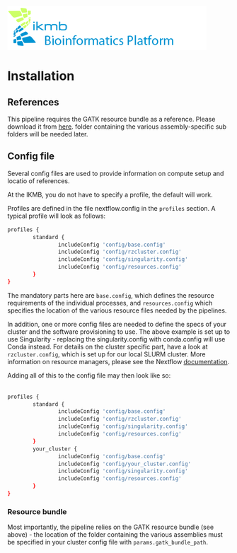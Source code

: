 ![](../images/ikmb_bfx_logo.png)

# Installation

## References

This pipeline requires the GATK resource bundle as a reference. Please download it from [here](https://software.broadinstitute.org/gatk/download/bundle).
folder containing the various assembly-specific sub folders will be needed later. 

## Config file

Several config files are used to provide information on compute setup and locatio of references. 

At the IKMB, you do not have to specify a profile, the default will work. 

Profiles are defined in the file nextflow.config in the `profiles` section. A typical profile will look as follows:

```bash
profiles {
        standard {
                includeConfig 'config/base.config'
                includeConfig 'config/rzcluster.config'
                includeConfig 'config/singularity.config'
                includeConfig 'config/resources.config'
        }
} 
```

The mandatory parts here are `base.config`, which defines the resource requirements of the individual processes, and `resources.config` which specifies
the location of the various resource files needed by the pipelines. 

In addition, one or more config files are needed to define the specs of your cluster and the software provisioning to use. The above example is
set up to use Singularity - replacing the singularity.config with conda.config will use Conda instead. For details on the cluster specific part, have a look at `rzcluster.config`, which is set up for our local SLURM cluster. More information on resource managers, please see the Nextflow [documentation](https://www.nextflow.io/docs/latest/executor.html).

Adding all of this to the config file may then look like so:

```bash

profiles {
        standard {
                includeConfig 'config/base.config'
                includeConfig 'config/rzcluster.config'
                includeConfig 'config/singularity.config'
                includeConfig 'config/resources.config'
        }
        your_cluster {
                includeConfig 'config/base.config'
                includeConfig 'config/your_cluster.config'
                includeConfig 'config/singularity.config'
                includeConfig 'config/resources.config'
        }
}

```

### Resource bundle

Most importantly, the pipeline relies on the GATK resource bundle (see above) - the location of the folder containing the various assemblies
must be specified in your cluster config file with `params.gatk_bundle_path`.


